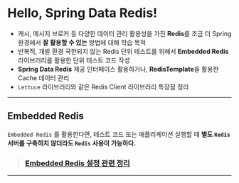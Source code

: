 # Hello, Spring Data Redis!

- 캐시, 메시지 브로커 등 다양한 데이터 관리 활용성을 가진 **Redis**를 조금 더 Spring 환경에서 **잘 활용할 수 있는** 방법에 대해 학습 목적
- 반복적, 개발 환경 국한되지 않는 Redis 단위 테스트를 위해서 **Embedded Redis** 라이브러리를 활용한 단위 테스트 코드 작성
- **Spring Data Redis** 제공 인터페이스 활용하거나, **RedisTemplate**을 활용한 Cache 데이터 관리
- `Lettuce` 라이브러리와 같은 Redis Client 라이브러리 특장점 정리

---

## Embedded Redis

`Embedded Redis` 를 활용한다면, 테스트 코드 또는 애플리케이션 실행할 때 **별도 `Redis` 서버를 구축하지 않더라도 `Redis` 사용이 가능하다.**

> ### [Embedded Redis 설정 관련 정리](./docs/01_embedded-redis.md)

---